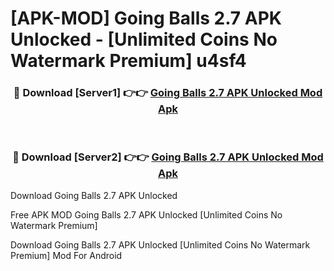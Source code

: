 # [APK-MOD] Going Balls 2.7 APK Unlocked - [Unlimited Coins No Watermark Premium] u4sf4



<div align="center">
<h3>🔴 Download [Server1] 👉👉 <a href="https://momento.my/?title=Going_Balls_2.7_APK_Unlocked">Going Balls 2.7 APK Unlocked Mod Apk</a></h3><br>

<h3>🔴 Download [Server2] 👉👉 <a href="https://momento.my/?title=Going_Balls_2.7_APK_Unlocked">Going Balls 2.7 APK Unlocked Mod Apk</a></h3>
</div>



Download Going Balls 2.7 APK Unlocked 

Free APK MOD Going Balls 2.7 APK Unlocked [Unlimited Coins No Watermark Premium]

Download Going Balls 2.7 APK Unlocked [Unlimited Coins No Watermark Premium] Mod For Android
